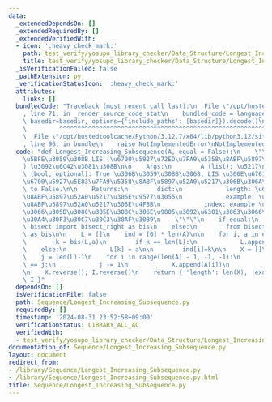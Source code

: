 ```yaml
---
data:
  _extendedDependsOn: []
  _extendedRequiredBy: []
  _extendedVerifiedWith:
  - icon: ':heavy_check_mark:'
    path: test_verify/yosupo_library_checker/Data_Structure/Longest_Increasing_Subsequence.test.py
    title: test_verify/yosupo_library_checker/Data_Structure/Longest_Increasing_Subsequence.test.py
  _isVerificationFailed: false
  _pathExtension: py
  _verificationStatusIcon: ':heavy_check_mark:'
  attributes:
    links: []
  bundledCode: "Traceback (most recent call last):\n  File \"/opt/hostedtoolcache/Python/3.12.7/x64/lib/python3.12/site-packages/onlinejudge_verify/documentation/build.py\"\
    , line 71, in _render_source_code_stat\n    bundled_code = language.bundle(stat.path,\
    \ basedir=basedir, options={'include_paths': [basedir]}).decode()\n          \
    \         ^^^^^^^^^^^^^^^^^^^^^^^^^^^^^^^^^^^^^^^^^^^^^^^^^^^^^^^^^^^^^^^^^^^^^^^^^^^^^^^^^\n\
    \  File \"/opt/hostedtoolcache/Python/3.12.7/x64/lib/python3.12/site-packages/onlinejudge_verify/languages/python.py\"\
    , line 96, in bundle\n    raise NotImplementedError\nNotImplementedError\n"
  code: "def Longest_Increasing_Subsequence(A, equal = False):\n    \"\"\" A \u306B\
    \u5BFE\u3059\u308B LIS (\u6700\u5927\u72ED\u7FA9\u5358\u8ABF\u5897\u52A0\u5217\
    ) \u3092\u6C42\u3081\u308B\n\n    Args:\n        A (list): \u5217\n        equal\
    \ (bool, optional): True \u306B\u3059\u308B\u3068, LIS \u306E\u6761\u4EF6\u304C\
    \u6700\u5927\u5E83\u7FA9\u5358\u8ABF\u5897\u52A0\u5217\u306B\u306A\u308B. Defaults\
    \ to False.\n\n    Returns:\n        dict:\n            length: \u6700\u5927\u5358\
    \u8ABF\u5897\u52A0\u5217\u306E\u9577\u3055\n            example: \u6700\u5927\u5358\
    \u8ABF\u5897\u52A0\u5217\u306E\u4F8B\n            index: example \u306B\u304A\u3044\
    \u3066\u305D\u308C\u305E\u308C\u306E\u9805\u3092\u6301\u3063\u3066\u304D\u305F\
    \u30A4\u30F3\u30C7\u30C3\u30AF\u30B9\n    \"\"\"\n    if equal:\n        from\
    \ bisect import bisect_right as bis\n    else:\n        from bisect import bisect_left\
    \ as bis\n\n    L = []\n    ind = [0] * len(A)\n\n    for i, a in enumerate(A):\n\
    \        k = bis(L,a)\n        if k == len(L):\n            L.append(a)\n    \
    \    else:\n            L[k] = a\n\n        ind[i]=k\n\n    X = []\n    I = []\n\
    \    j = len(L)-1\n    for i in range(len(A) - 1, -1, -1):\n        if ind[i]\
    \ == j:\n            j -= 1\n            X.append(A[i])\n            I.append(i)\n\
    \n    X.reverse(); I.reverse()\n    return { 'length': len(X), 'example': X, 'index':\
    \ I }"
  dependsOn: []
  isVerificationFile: false
  path: Sequence/Longest_Increasing_Subsequence.py
  requiredBy: []
  timestamp: '2024-08-31 23:52:58+09:00'
  verificationStatus: LIBRARY_ALL_AC
  verifiedWith:
  - test_verify/yosupo_library_checker/Data_Structure/Longest_Increasing_Subsequence.test.py
documentation_of: Sequence/Longest_Increasing_Subsequence.py
layout: document
redirect_from:
- /library/Sequence/Longest_Increasing_Subsequence.py
- /library/Sequence/Longest_Increasing_Subsequence.py.html
title: Sequence/Longest_Increasing_Subsequence.py
---
```

